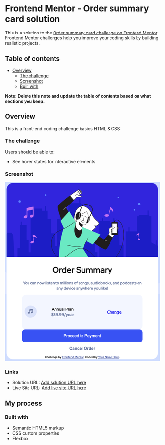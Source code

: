 # Frontend Mentor - Order summary card solution

This is a solution to the [Order summary card challenge on Frontend Mentor](https://www.frontendmentor.io/challenges/order-summary-component-QlPmajDUj). Frontend Mentor challenges help you improve your coding skills by building realistic projects. 

## Table of contents

- [Overview](#overview)
  - [The challenge](#the-challenge)
  - [Screenshot](#screenshot)
  - [Built with](#built-with)

**Note: Delete this note and update the table of contents based on what sections you keep.**

## Overview
This is a front-end coding challenge basics HTML & CSS
### The challenge

Users should be able to:

- See hover states for interactive elements

### Screenshot

![](./orderSummary.png)

### Links

- Solution URL: [Add solution URL here](https://your-solution-url.com)
- Live Site URL: [Add live site URL here](https://order-summary-trainning.vercel.app/)

## My process

### Built with

- Semantic HTML5 markup
- CSS custom properties
- Flexbox

